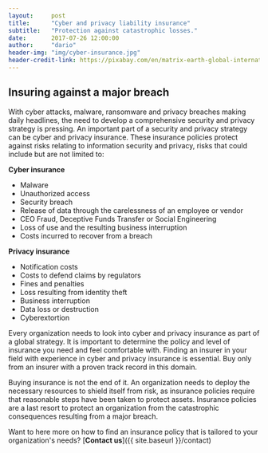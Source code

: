 ```yaml
---
layout:     post
title:      "Cyber and privacy liability insurance"
subtitle:   "Protection against catastrophic losses."
date:       2017-07-26 12:00:00
author:     "dario"
header-img: "img/cyber-insurance.jpg"
header-credit-link: https://pixabay.com/en/matrix-earth-global-international-2502958/
---
```


## Insuring against a major breach
With cyber attacks, malware, ransomware and privacy breaches making daily headlines, the need to develop a comprehensive security and privacy strategy is pressing. An important part of a security and privacy strategy can be cyber and privacy insurance. These insurance policies protect against risks relating to information security and privacy, risks that could include but are not limited to:

**Cyber insurance**

* Malware
* Unauthorized access
* Security breach
* Release of data through the carelessness of an employee or vendor
* CEO Fraud, Deceptive Funds Transfer or Social Engineering
* Loss of use and the resulting business interruption
* Costs incurred to recover from a breach

**Privacy insurance**

* Notification costs
* Costs to defend claims by regulators
* Fines and penalties
* Loss resulting from identity theft
* Business interruption
* Data loss or destruction
* Cyberextortion

Every organization needs to look into cyber and privacy insurance as part of a global strategy. It is important to determine the policy and level of insurance you need and feel comfortable with. Finding an insurer in your field with experience in cyber and privacy insurance is essential. Buy only from an insurer with a proven track record in this domain.

Buying insurance is not the end of it. An organization needs to deploy the necessary resources to shield itself from risk, as insurance policies require that reasonable steps have been taken to protect assets. Insurance policies are a last resort to protect an organization from the catastrophic consequences resulting from a major breach.

Want to here more on how to find an insurance policy that is tailored to your organization's needs? [**Contact us**]({{ site.baseurl }}/contact)
